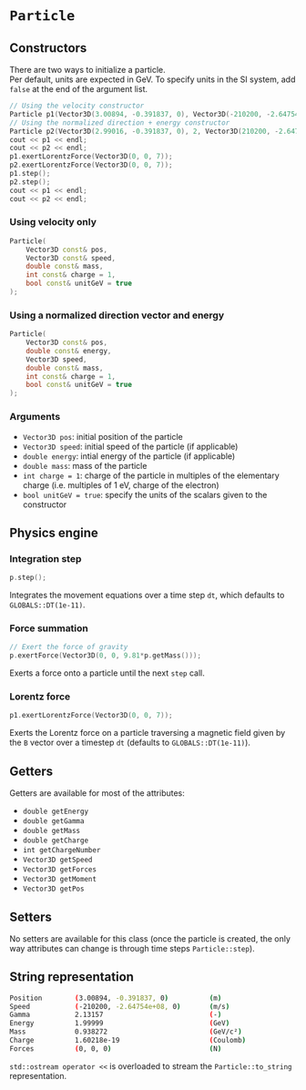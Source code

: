 # `Particle`

## Constructors

There are two ways to initialize a particle.\
Per default, units are expected in GeV. To specify units in the SI system, add `false` at the end of the argument list.

```cpp
// Using the velocity constructor
Particle p1(Vector3D(3.00894, -0.391837, 0), Vector3D(-210200, -2.64754e8, 0), 0.938272, 1);
// Using the normalized direction + energy constructor
Particle p2(Vector3D(2.99016, -0.391837, 0), 2, Vector3D(210200, -2.64754e8, 0), 0.938272, 1);
cout << p1 << endl;
cout << p2 << endl;
p1.exertLorentzForce(Vector3D(0, 0, 7));
p2.exertLorentzForce(Vector3D(0, 0, 7));
p1.step();
p2.step();
cout << p1 << endl;
cout << p2 << endl;
```

### Using velocity only

```cpp
Particle(
	Vector3D const& pos,
	Vector3D const& speed,
	double const& mass,
	int const& charge = 1,
	bool const& unitGeV = true
);
```

### Using a normalized direction vector and energy

```cpp
Particle(
	Vector3D const& pos,
	double const& energy,
	Vector3D speed,
	double const& mass,
	int const& charge = 1,
	bool const& unitGeV = true
);
```

### Arguments

- `Vector3D pos`: initial position of the particle
- `Vector3D speed`: initial speed of the particle (if applicable)
- `double energy`: intial energy of the particle (if applicable)
- `double mass`: mass of the particle
- `int charge = 1`: charge of the particle in multiples of the elementary charge (i.e. multiples of 1 eV, charge of the electron)
- `bool unitGeV = true`: specify the units of the scalars given to the constructor

## Physics engine

### Integration step

```cpp
p.step();
```

Integrates the movement equations over a time step `dt`, which defaults to `GLOBALS::DT(1e-11)`.

### Force summation

```cpp
// Exert the force of gravity
p.exertForce(Vector3D(0, 0, 9.81*p.getMass()));
```

Exerts a force onto a particle until the next `step` call.

### Lorentz force

```cpp
p1.exertLorentzForce(Vector3D(0, 0, 7));
```

Exerts the Lorentz force on a particle traversing a magnetic field given by the `B` vector over a timestep `dt` (defaults to `GLOBALS::DT(1e-11)`).

## Getters

Getters are available for most of the attributes:

- `double getEnergy`
- `double getGamma`
- `double getMass`
- `double getCharge`
- `int getChargeNumber`
- `Vector3D getSpeed`
- `Vector3D getForces`
- `Vector3D getMoment`
- `Vector3D getPos`

## Setters

No setters are available for this class (once the particle is created, the only way attributes can change is through time steps `Particle::step`).

## String representation

```bash
Position        (3.00894, -0.391837, 0)          (m)
Speed           (-210200, -2.64754e+08, 0)       (m/s)
Gamma           2.13157                          (-)
Energy          1.99999                          (GeV)
Mass            0.938272                         (GeV/c²)
Charge          1.60218e-19                      (Coulomb)
Forces          (0, 0, 0)                        (N)
```

`std::ostream operator <<` is overloaded to stream the `Particle::to_string` representation.
